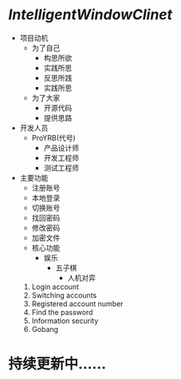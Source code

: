 # ***IntelligentWindowClinet***
* 项目动机
  * 为了自己
    * 构思所欲
    * 实践所思
    * 反思所践
    * 实践所思
  * 为了大家
    * 开源代码
    * 提供思路
* 开发人员
  * ProYRB(代号)
    * 产品设计师
    * 开发工程师
    * 测试工程师
* 主要功能
  * 注册账号
  * 本地登录
  * 切换账号
  * 找回密码
  * 修改密码
  * 加密文件
  * 核心功能
    * 娱乐
      * 五子棋
        * 人机对弈
  1. Login account
  2. Switching accounts
  3. Registered account number
  4. Find the password
  5. Information security
  6. Gobang

# 持续更新中……
